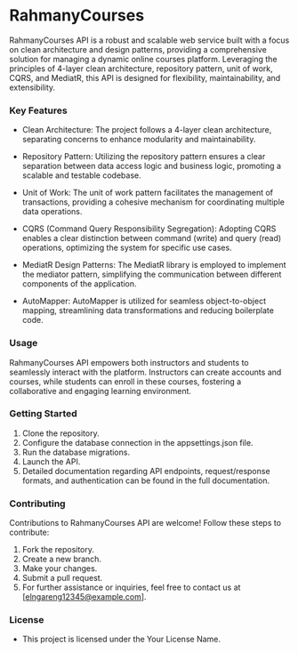 # RahmanyCourses
RahmanyCourses API is a robust and scalable web service built with a focus on clean architecture and design patterns, providing a comprehensive solution for managing a dynamic online courses platform. Leveraging the principles of 4-layer clean architecture, repository pattern, unit of work, CQRS, and MediatR, this API is designed for flexibility, maintainability, and extensibility.

### Key Features
- Clean Architecture: The project follows a 4-layer clean architecture, separating concerns to enhance modularity and maintainability.

- Repository Pattern: Utilizing the repository pattern ensures a clear separation between data access logic and business logic, promoting a scalable and testable codebase.

- Unit of Work: The unit of work pattern facilitates the management of transactions, providing a cohesive mechanism for coordinating multiple data operations.
- CQRS (Command Query Responsibility Segregation): Adopting CQRS enables a clear distinction between command (write) and query (read) operations, optimizing the system for specific use cases.

- MediatR Design Patterns: The MediatR library is employed to implement the mediator pattern, simplifying the communication between different components of the application.

- AutoMapper: AutoMapper is utilized for seamless object-to-object mapping, streamlining data transformations and reducing boilerplate code.

### Usage
RahmanyCourses API empowers both instructors and students to seamlessly interact with the platform. Instructors can create accounts and courses, while students can enroll in these courses, fostering a collaborative and engaging learning environment.

### Getting Started
1. Clone the repository.
2. Configure the database connection in the appsettings.json file.
3. Run the database migrations.
4. Launch the API.
5. Detailed documentation regarding API endpoints, request/response formats, and authentication can be found in the full documentation.

### Contributing
Contributions to RahmanyCourses API are welcome! Follow these steps to contribute:
1. Fork the repository.
2. Create a new branch.
3. Make your changes.
4. Submit a pull request.
5. For further assistance or inquiries, feel free to contact us at [elngareng12345@example.com].

### License
- This project is licensed under the Your License Name.